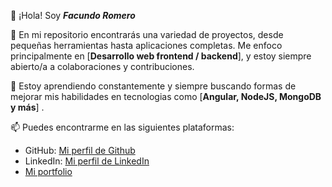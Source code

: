 👋 ¡Hola! Soy ***Facundo Romero***

🌟 En mi repositorio encontrarás una variedad de proyectos, desde pequeñas herramientas hasta aplicaciones completas. Me enfoco principalmente en [**Desarrollo web frontend / backend**], y estoy siempre abierto/a a colaboraciones y contribuciones.

🌱 Estoy aprendiendo constantemente y siempre buscando formas de mejorar mis habilidades en tecnologias como [**Angular, NodeJS, MongoDB y más**] . 

📫 Puedes encontrarme en las siguientes plataformas:

- GitHub: [Mi perfil de Github](https://github.com/BarrierHT)
- LinkedIn: [Mi perfil de LinkedIn](https://www.linkedin.com/in/facundo-romero-104353233)
- [Mi portfolio](https://sites.google.com/view/romero1807portfolio/home)
